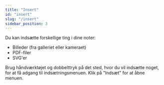 ```yaml
---
title: "Insert"
id: "insert"
slug: "/insert"
sidebar_position: 3
---
```


Du kan indsætte forskellige ting i dine noter:

* Billeder (fra galleriet eller kameraet)
* PDF-filer
* SVG'er

Brug håndværktøjet og dobbelttryk på det sted, hvor du vil indsætte noget, for at få adgang til indsætningsmenuen. Klik på "Indsæt" for at åbne menuen.
